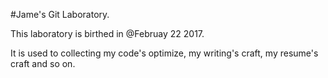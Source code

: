 #Jame's Git Laboratory.

This laboratory is birthed in @Februay 22 2017.  

It is used to collecting my code's optimize, my writing's craft, my resume's craft and so on.
